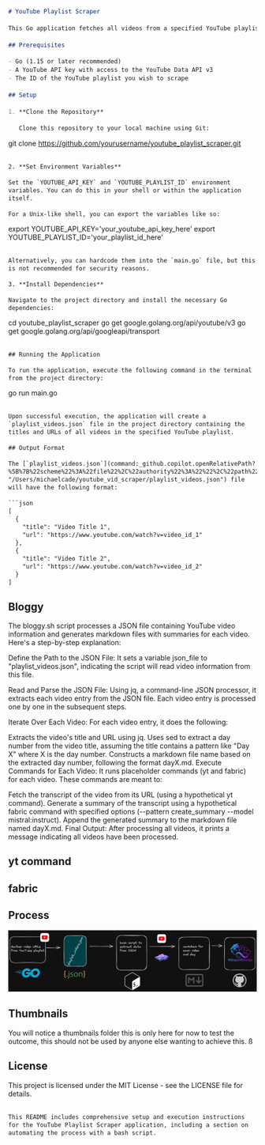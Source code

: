 ```markdown
# YouTube Playlist Scraper

This Go application fetches all videos from a specified YouTube playlist and exports their titles and URLs to a JSON file named `playlist_videos.json`.

## Prerequisites

- Go (1.15 or later recommended)
- A YouTube API key with access to the YouTube Data API v3
- The ID of the YouTube playlist you wish to scrape

## Setup

1. **Clone the Repository**

   Clone this repository to your local machine using Git:

   ```
   git clone https://github.com/yourusername/youtube_playlist_scraper.git
   ```

2. **Set Environment Variables**

   Set the `YOUTUBE_API_KEY` and `YOUTUBE_PLAYLIST_ID` environment variables. You can do this in your shell or within the application itself.

   For a Unix-like shell, you can export the variables like so:

   ```
   export YOUTUBE_API_KEY='your_youtube_api_key_here'
   export YOUTUBE_PLAYLIST_ID='your_playlist_id_here'
   ```

   Alternatively, you can hardcode them into the `main.go` file, but this is not recommended for security reasons.

3. **Install Dependencies**

   Navigate to the project directory and install the necessary Go dependencies:

   ```
   cd youtube_playlist_scraper
   go get google.golang.org/api/youtube/v3
   go get google.golang.org/api/googleapi/transport
   ```

## Running the Application

To run the application, execute the following command in the terminal from the project directory:

```
go run main.go
```

Upon successful execution, the application will create a `playlist_videos.json` file in the project directory containing the titles and URLs of all videos in the specified YouTube playlist.

## Output Format

The [`playlist_videos.json`](command:_github.copilot.openRelativePath?%5B%7B%22scheme%22%3A%22file%22%2C%22authority%22%3A%22%22%2C%22path%22%3A%22%2FUsers%2Fmichaelcade%2Fyoutube_vid_scraper%2Fplaylist_videos.json%22%2C%22query%22%3A%22%22%2C%22fragment%22%3A%22%22%7D%5D "/Users/michaelcade/youtube_vid_scraper/playlist_videos.json") file will have the following format:

```json
[
  {
    "title": "Video Title 1",
    "url": "https://www.youtube.com/watch?v=video_id_1"
  },
  {
    "title": "Video Title 2",
    "url": "https://www.youtube.com/watch?v=video_id_2"
  }
]
```

## Bloggy 

The bloggy.sh script processes a JSON file containing YouTube video information and generates markdown files with summaries for each video. Here's a step-by-step explanation:

Define the Path to the JSON File: It sets a variable json_file to "playlist_videos.json", indicating the script will read video information from this file.

Read and Parse the JSON File: Using jq, a command-line JSON processor, it extracts each video entry from the JSON file. Each video entry is processed one by one in the subsequent steps.

Iterate Over Each Video: For each video entry, it does the following:

Extracts the video's title and URL using jq.
Uses sed to extract a day number from the video title, assuming the title contains a pattern like "Day X" where X is the day number.
Constructs a markdown file name based on the extracted day number, following the format dayX.md.
Execute Commands for Each Video: It runs placeholder commands (yt and fabric) for each video. These commands are meant to:

Fetch the transcript of the video from its URL (using a hypothetical yt command).
Generate a summary of the transcript using a hypothetical fabric command with specified options (--pattern create_summary --model mistral:instruct).
Append the generated summary to the markdown file named dayX.md.
Final Output: After processing all videos, it prints a message indicating all videos have been processed.

## yt command 

## fabric 

## Process 

![](process.png)


## Thumbnails 

You will notice a thumbnails folder this is only here for now to test the outcome, this should not be used by anyone else wanting to achieve this. ß


## License

This project is licensed under the MIT License - see the LICENSE file for details.
```

This README includes comprehensive setup and execution instructions for the YouTube Playlist Scraper application, including a section on automating the process with a bash script.




